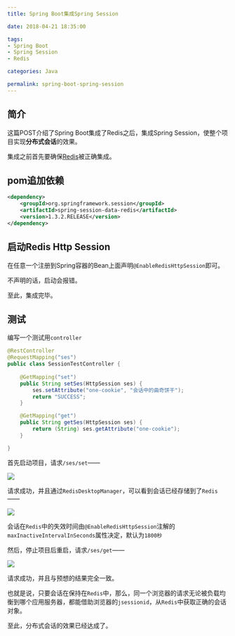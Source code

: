 ```yaml
---
title: Spring Boot集成Spring Session

date: 2018-04-21 18:35:00

tags:
- Spring Boot
- Spring Session
- Redis

categories: Java

permalink: spring-boot-spring-session
---
```


## 简介

这篇POST介绍了Spring Boot集成了Redis之后，集成Spring Session，使整个项目实现**分布式会话**的效果。

集成之前首先要确保[Redis](http://spldeolin.com/posts/spring-boot-redis/)被正确集成。



## pom追加依赖

~~~xml
<dependency>
    <groupId>org.springframework.session</groupId>
    <artifactId>spring-session-data-redis</artifactId>
    <version>1.3.2.RELEASE</version>
</dependency>
~~~



## 启动Redis Http Session

在任意一个注册到Spring容器的Bean上面声明`@EnableRedisHttpSession`即可。

不声明的话，启动会报错。

至此，集成完毕。



## 测试

编写一个测试用`controller`

~~~java
@RestController
@RequestMapping("ses")
public class SessionTestController {
    
    @GetMapping("set")
    public String setSes(HttpSession ses) {
        ses.setAttribute("one-cookie", "会话中的曲奇饼干");
        return "SUCCESS";
    }

    @GetMapping("get")
    public String getSes(HttpSession ses) {
        return (String) ses.getAttribute("one-cookie");
    }

}
~~~

首先启动项目，请求`/ses/set`——

![](/images/spring-boot-spring-session-1.png)

请求成功，并且通过`RedisDesktopManager`，可以看到会话已经存储到了`Redis`——

![](/images/spring-boot-spring-session-2.png)

会话在`Redis`中的失效时间由`@EnableRedisHttpSession`注解的`maxInactiveIntervalInSeconds`属性决定，默认为`1800秒`



然后，停止项目后重启，请求`/ses/get`——

![](/images/spring-boot-spring-session-3.png)

请求成功，并且与预想的结果完全一致。



也就是说，只要会话在保持在`Redis`中，那么，同一个浏览器的请求无论被负载均衡到哪个应用服务器，都能借助浏览器的`jsessionid`，从`Redis`中获取正确的会话对象。

至此，分布式会话的效果已经达成了。